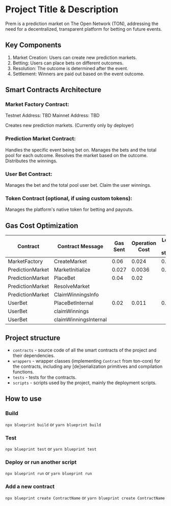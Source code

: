 # Project Title & Description

Prem is a prediction market on The Open Network (TON), addressing the need for a decentralized, transparent platform for betting on future events.

## Key Components

1. Market Creation: Users can create new prediction markets.
2. Betting: Users can place bets on different outcomes.
3. Resolution: The outcome is determined after the event.
4. Settlement: Winners are paid out based on the event outcome.

## Smart Contracts Architecture

### Market Factory Contract:

Testnet Address: TBD
Mainnet Address: TBD

Creates new prediction markets. (Currently only by deployer)

### Prediction Market Contract:

Handles the specific event being bet on.
Manages the bets and the total pool for each outcome.
Resolves the market based on the outcome.
Distributes the winnings.

### User Bet Contract:

Manages the bet and the total pool user bet.
Claim the user winnings.

### Token Contract (optional, if using custom tokens):

Manages the platform's native token for betting and payouts.

## Gas Cost Optimization

|      Contract     | Contract Message      | Gas Sent    | Operation Cost | Leaved for storage |
|-------------------|-----------------------|-------------|----------------|--------------------|
| MarketFactory     | CreateMarket          | 0.06        | 0.024          | 0.009              |
| PredictionMarket  | MarketInitialize      | 0.027       | 0.0036         | 0.017              |
| PredictionMarket  | PlaceBet              | 0.04        | 0.02           |                    |
| PredictionMarket  | ResolveMarket         |             |                |                    |
| PredictionMarket  | ClaimWinningsInfo     |             |                |                    |
| UserBet           | PlaceBetInternal      | 0.02        | 0.011          | 0.0066             |
| UserBet           | claimWinnings         |             |                |                    |
| UserBet           | claimWinningsInternal |             |                |                    |



## Project structure

-   `contracts` - source code of all the smart contracts of the project and their dependencies.
-   `wrappers` - wrapper classes (implementing `Contract` from ton-core) for the contracts, including any [de]serialization primitives and compilation functions.
-   `tests` - tests for the contracts.
-   `scripts` - scripts used by the project, mainly the deployment scripts.

## How to use

### Build

`npx blueprint build` or `yarn blueprint build`

### Test

`npx blueprint test` or `yarn blueprint test`

### Deploy or run another script

`npx blueprint run` or `yarn blueprint run`

### Add a new contract

`npx blueprint create ContractName` or `yarn blueprint create ContractName`
